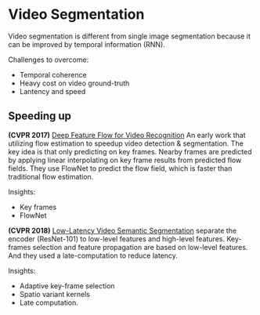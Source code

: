 # Video Segmentation
Video segmentation is different from single image segmentation because it can be improved by temporal information (RNN). 

Challenges to overcome:
+ Temporal coherence
+ Heavy cost on video ground-truth
+ Lantency and speed

## Speeding up
**(CVPR 2017)**  [Deep Feature Flow for Video Recognition][1] An early work that utilizing flow estimation to speedup video detection & segmentation. The key idea is that only predicting on key frames. Nearby frames are predicted by applying linear interpolating on key frame results from predicted flow fields. They use FlowNet to predict the flow field, which is faster than traditional flow estimation.

Insights:
+ Key frames
+ FlowNet

**(CVPR 2018)** [Low-Latency Video Semantic Segmentation][2] separate the encoder (ResNet-101) to low-level features and high-level features. Key-frames selection and feature propagation are based on low-level features. And they used a late-computation to reduce latency.

Insights:
+ Adaptive key-frame selection
+ Spatio variant  kernels
+ Late computation.

[1]:	https://arxiv.org/abs/1611.07715
[2]:	https://arxiv.org/abs/1804.00389